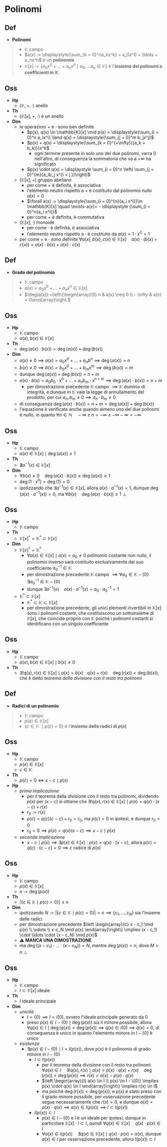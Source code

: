# Polinomi

## Def

- **Polinomi**
> - $\mathbb{K}$ campo
> - $a(x) := \displaystyle{\sum_{k = 0}^na_kx^k} = a_0x^0 + \ldots + a_nx^n$ è un **polinomio**
> - $\mathbb{K}[x] := \{a_0x^0 + \ldots + a_n x^n \mid a_0, \ldots a_n \in \mathbb{K}\}$ è l'**insieme dei polinomi a coefficienti in $\mathbb{K}$**

## Oss

- **Hp**
    - ($\mathbb{K}, +, \cdot)$ anello
- **Th**
    - $(\mathbb{K}[x], +, \cdot)$ è un anello
- **Dim**
    - le operazioni $+$ e $\cdot$ sono ben definite
        - $p(x), q(x) \in \mathbb{K}[x] \mid p(x) =  \displaystyle{\sum_{i = 0}^n a_ix^i} \land q(x) = \displaystyle{\sum_{j = 0}^m b_jx^j}$
        - $p(x) + q(x) = \displaystyle{\sum_{k = 0}^{+\infty}{(a_k + b_k)}}x^k$
            - ogni termine presente in solo uno dei due polinomi, varra $0$ nell'altro, di conseguenza la sommatoria che va a $+ \infty$ ha significato
        - $p(x) \cdot q(x) = \displaystyle \sum_{i = 0}^n \left( \sum_{j = 0}^{m}{a_ib_j x^{i + j }}\right)$
    - $(\mathbb{K}[x], +)$ gruppo abeliano
        - per come $+$ è definita, è associativa
        - l'elemento neutro rispetto a $+$ è costituito dal polinomio nullo $a(x) = 0$
        - $\forall a(x) := \displaystyle{\sum_{i = 0}^{n}{a_i x^i}}\in \mathbb{K}[x] \quad \exists-a(x)= - \displaystyle {\sum_{i = 0}^n{a_i x^i}}$
        - per come $+$ è definita, è commutativa
    - $(\mathbb{K}[x], \cdot)$ monoide
        - per come $\cdot$ è definita, è associativa
        - l'elemento neutro rispetto a $\cdot$ è costituito da $a(x) = 1\cdot x^0 = 1$
    - per come $+$ e $\cdot$ sono definite $\forall a(x), b(x), c(x) \in \mathbb{K}[x] \quad a(x) \cdot (b(x) + c(x)) = a(x) \cdot b(x) + a(x) \cdot c(x)$

## Def

- **Grado del polinomio**
> - $\mathbb{K}$ campo
> - $a(x) = a_0x^0 + \ldots + a_nx^n \in \mathbb{K}[x]$
> - $\deg(a(x)):=\left\{\begin{array}{ll} n & a(x) \neq 0 \\ - \infty & a(x) = 0\end{array}\right.$

## Oss

- **Hp**
    - $\mathbb{K}$ campo
    - $a(x), b(x) \in \mathbb{K}[x]$
- **Th**
    - $\deg(a(x) \cdot b(x)) = \deg(a(x)) + \deg(b(x))$
- **Dim**
    - $a(x) \neq 0 \implies a(x) = a_0x^0 + \ldots + a_nb^n \implies \deg(a(x)) = n$
    - $b(x) \neq 0 \implies b(x) = b_0x^0 + \ldots + b_mx^m \implies \deg(b(x)) = m$
    - dunque $\deg(a(x)) + \deg(b(x)) = n + m$
    - $a(x) \cdot b(x) = a_0b_0\cdot x^0 + \ldots + a_nb_m\cdot x^{n + m} \implies \deg(a(x) \cdot b(x)) = n + m$
        - per dimostrazione precedente $\mathbb{K}$ campo $\implies \mathbb{K}$ dominio di integrità, e dunque in $\mathbb{K}$ vale la legge di annullamento del prodotto, per cui $a_n, b_m \neq 0 \implies a_n \cdot b_m \neq 0$
    - di conseguenza $\deg(a(x) \cdot b(x)) = n + m = \deg(a(x)) + \deg(b(x))$
    - l'equazione è verificata anche quando almeno uno dei due polinomi è nullo, in quanto $\forall n \in \mathbb{N} \quad -\infty \pm n = -\infty \land -\infty -\infty = -\infty$

## Oss

- **Hp**
    - $\mathbb{K}$ campo
    - $a(x) \in \mathbb{K}[x] \mid \deg(a(x)) \ge 1$
- **Th**
    - $\nexists a^{-1}(x) \in \mathbb{K}[x]$
- **Dim**
    - $\forall b(x) \neq 0 \quad \deg(a(x) \cdot b(x)) \ge \deg(a(x)) \ge 1$
    - $\deg(1 \cdot x^0) = \deg(1) = 0$
    - ipotizzando che $\exists a^{-1}(x) \in \mathbb{K}[x]$, allora $a(x) \cdot a^{-1}(x) = 1$, dunque $\deg(a(x) \cdot a^{-1}(x)) = 0$, ma $\forall b(x) \quad \deg(a(x) \cdot b(x)) \ge 1 \ \bot$

## Oss

- **Hp**
    - $\mathbb{K}$ campo
- **Th**
    - $\mathbb{K}[x]^* = \mathbb{K}^* \subset \mathbb{K}[x]$
- **Dim**
    - $\mathbb{K}[x]^* = \mathbb{K}^*$
        - $\forall a(x) \in\mathbb{K}[x] \mid a(x) = a_0 \neq 0$ polinomio costante non nullo, il polinomio inverso sarà costituito esclusivamente dal suo coefficiente $a_0^{-1} \in \mathbb{K}$
        - per dimostrazione precedente $\mathbb{K}$ campo $\implies \forall a_0 \in \mathbb{K} - \{0\} \quad \exists a_0^{-1} \in \mathbb{K} - \{0\}$
        - dunque $\exists a^{-1}(x) \quad a(x) \cdot a^{-1}(x) = a_0 \cdot a_0^{-1} = 1$
    - $\mathbb{K}^* \subset \mathbb{K}[x]$
        - $\mathbb{K}^* \subset \mathbb{K} \subset \mathbb{K}[x]$
        - per dimostrazione precedente, gli unici elementi invertibili in $\mathbb{K}[x]$ sono i polinomi costanti, che costituiscono un sottoinsieme di $\mathbb{K}[x]$, che coincide proprio con $\mathbb{K}$ poiché i polinomi costanti si identificano con un singolo coefficiente

## Oss

- **Hp**
    - $\mathbb{K}$ campo
    - $a(x), b(x) \in \mathbb{K}[x] \mid b(x) \neq 0$
- **Th**
    - $\exists ! q(x), r(x) \in \mathbb{K}[x] \mid a(x) = b(x) \cdot q(x) + r(x) \quad \deg(r(x)) \lt \deg(b(x))$, che è detto _teorema della divisione con il resto tra polinomi_

## Def

- **Radici di un polinomio**
> - $\mathbb{K}$ campo
> - $p(x) \in \mathbb{K}[x]$
> - $\{c \in \mathbb{K}\ \mid p(c) = 0\}$ è l'**insieme delle radici di $p(x)$**

## Oss

- **Hp**
    - $\mathbb{K}$ campo
    - $p(x) \in \mathbb{K}[x]$
    - $c \in \mathbb{K}$
- **Th**
    - $p(c) = 0 \iff x - c \mid p(x)$
- **Hp**
    - _prima implicazione_
        - per il teorema della divisione con il resto tra polinomi, dividendo $p(x)$ per $(x - c)$ si ottiene che $\exists!q(x), r(x) \in \mathbb{K}[x] \mid p(x) = q(x) \cdot (x - c) + r(x)$
        - $r_0 := r(x)$
        - $p(c) = q(c) (c - c) + r_0 = r_0$, ma $p(c) = 0$ in ipotesi, e dunque $r_0 = 0$
        - $r_0 = 0 \implies p(x) = q(x)(x - c) \implies x- c \mid p(x)$
    - _seconda implicazione_
        - $x - c \mid p(x) \implies \exists p(x) \in \mathbb{K}[x] : p(x) = q(x)\cdot (x - c)$, allora $p(c) = q(c) \cdot (c - c) = 0 \implies c$ radice di $p(x)$

## Oss

- **Hp**
    - $\mathbb{K}$ campo
    - $p(x) \in \mathbb{K}[x]$
    - $n := \deg(p(x))$
- **Th**
    - $|\{c \in \mathbb{K} \mid p(c) = 0\}| \le n$
- **Dim**
    - ipotizzando $N :=|\{c \in \mathbb{K} \mid p(c) = 0\}| \gt n \implies \{c_1, \ldots, c_N\}$ sia l'insieme delle radici
    - per dimostrazione precedente $\left.\begin{array}{c} x - c_1 \mid p(x) \\ \vdots \\ x-c_N \mid p(x) \end{array}\right\} \implies (x - c_1) \cdot \ldots \cdot (x - c_N) \mid p(x)$
    - ⚠️  **MANCA UNA DIMOSTRAZIONE**
    - ma $\deg\left((x - c_1) \cdot \ldots \cdot (x - c_N)\right) = N$, mentre $\deg(p(x)) = n$, dove $M \gt n \ \bot$

## Oss

- **Hp**
    - $\mathbb{K}$ campo
    - $I \subset \mathbb{K}[x]$ ideale
- **Th**
    - $I$ ideale principale
- **Dim**
    - _unicità_
        - $I = \{0\} \implies I = I(0)$, ovvero l'ideale principale generato da $0$
        - preso $p(x) \in I - \{0\} \mid \deg(p(x))$ sia il minore possibile, allora $\forall q(x) \in I \mid \deg(q(x)) \lt \deg(p(x)) \implies q(x) \in I(0) \implies q(x) = 0$, di conseguenza è unico in quanto l'elemento minore in $I - \{0\}$ è unico
    - _esistenza_
        - $\exists p(x) \in I - \{0\} \mid I = I(p(x))$, dove $p(x)$ è il polinomio di grado minore in $I - \{0\}$
            - $I \subset I(p(x))$
                - per il teorema della divisione con il resto tra polinomi $\forall a(x) \in I \quad \exists ! q(x), r(x) \mid a(x) = p(x) \cdot q(x) + r(x) \quad \deg(r(x)) \lt \deg(p(x)) \implies r(x) = a(x) - p(x) \cdot q(x)$
                - $\left.\begin{array}{l} a(x) \in I \\ p(x) \in I - \{0\} \implies p(x) \cdot q(x) \in I \end{array}\right\} \implies r(x) \in I$
                - ma poiché $\deg(r(x)) \lt \deg(p(x))$, e $p(x)$ è stato preso con il grado minore possibile, per osservazione precedente segue necessariamente che $r(x) = 0$, e dunque $a(x) = p(x) \cdot q(x) \implies a(x) \in I(p(x)) \implies I \subset I(p(x))$
            - $I(p(x)) \subset I$
                - $p(x) \in I - \{0\}$ e $I$ è un ideale per ipotesi, dunque in particolare $\mathbb{K}[x] \cdot I \subset I$, quindi $\forall q(x) \in \mathbb{K}[x] \quad q(x) \cdot p(x) \in I$
                - $\forall a(x) \in I(p(x)) \quad \exists q(x) \in \mathbb{K}[x] \mid q(x)\cdot p(x) = a(x)$, dunque $a(x) \in I$ per osservazione precedente, allora $I(p(x)) \subset I$
